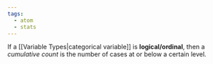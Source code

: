 ```yaml
---
tags:
  - atom
  - stats
---
```

If a [[Variable Types|categorical variable]] is **logical/ordinal**, then a *cumulative count* is the number of cases at or below a certain level.